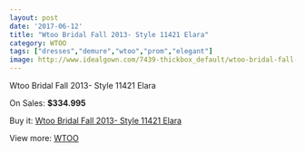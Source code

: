 ```yaml
---
layout: post
date: '2017-06-12'
title: "Wtoo Bridal Fall 2013- Style 11421 Elara"
category: WTOO
tags: ["dresses","demure","wtoo","prom","elegant"]
image: http://www.idealgown.com/7439-thickbox_default/wtoo-bridal-fall-2013-style-11421-elara.jpg
---
```

Wtoo Bridal Fall 2013- Style 11421 Elara

On Sales: **$334.995**
<a href="https://www.idealgown.com/en/wtoo/3147-wtoo-bridal-fall-2013-style-11421-elara.html"><amp-img layout="responsive" width="600" height="600" src="//www.idealgown.com/7439-thickbox_default/wtoo-bridal-fall-2013-style-11421-elara.jpg" alt="Wtoo Bridal Fall 2013- Style 11421 Elara 0" /></a>
<a href="https://www.idealgown.com/en/wtoo/3147-wtoo-bridal-fall-2013-style-11421-elara.html"><amp-img layout="responsive" width="600" height="600" src="//www.idealgown.com/7440-thickbox_default/wtoo-bridal-fall-2013-style-11421-elara.jpg" alt="Wtoo Bridal Fall 2013- Style 11421 Elara 1" /></a>

Buy it: [Wtoo Bridal Fall 2013- Style 11421 Elara](https://www.idealgown.com/en/wtoo/3147-wtoo-bridal-fall-2013-style-11421-elara.html "Wtoo Bridal Fall 2013- Style 11421 Elara")

View more: [WTOO](https://www.idealgown.com/en/39-wtoo "WTOO")